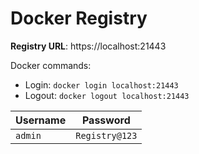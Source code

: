 # Docker Registry

**Registry URL**: https://localhost:21443

Docker commands:
 * Login: `docker login localhost:21443`
 * Logout: `docker logout localhost:21443`

| Username | Password |
|--|--|
| `admin` | `Registry@123` |
